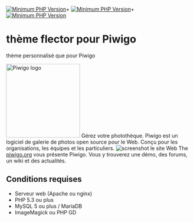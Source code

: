 [![Minimum PHP Version](https://img.shields.io/badge/php-5.3%20--%207.4-blue.svg?style=flat-square)](https://php.net/)+
[![Minimum PHP Version](https://img.shields.io/badge/php-%3E%3D5.5-blue.svg?style=flat-square)](https://php.net/)+
[![Minimum PHP Version](https://img.shields.io/badge/php-%3E%3D%208.1-8892BF.svg?style=flat-square)](https://php.net/)
# thème flector pour Piwigo
thème personnalisé que pour Piwigo</p>
<img src="https://piwigo.org/plugins/piwigo-piwigodotorg/images/piwigo.org.svg" width="200" alt="Piwigo logo">
Gérez votre photothèque. Piwigo est un logiciel de galerie de photos open source pour le Web. Conçu pour les organisations, les équipes et les particuliers.
![screenshot](https://piwigo.org/screenshots/github-screenshot-2.10.jpg)
le site Web The [piwigo.org](https://piwigo.org) vous présente Piwigo. Vous y trouverez une démo, des forums, un wiki et des actualités.
## Conditions requises
 * Serveur web (Apache ou nginx)
 * PHP 5.3 ou plus
 * MySQL 5 ou plus / MariaDB
 * ImageMagick ou PHP GD
